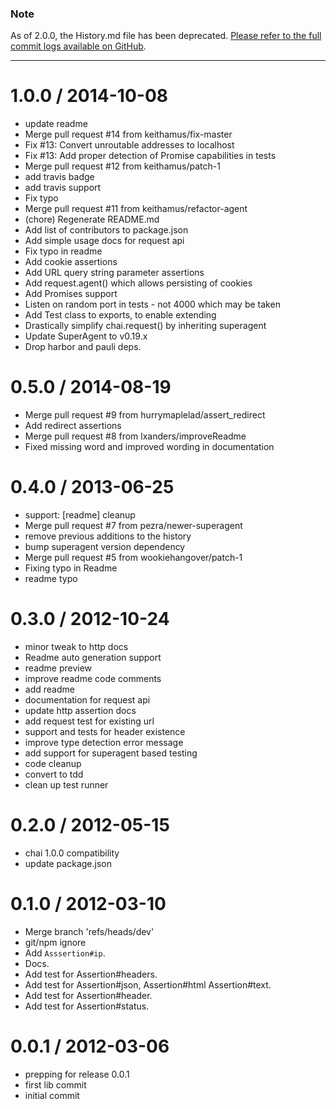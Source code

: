 ### Note

As of 2.0.0, the History.md file has been deprecated. [Please refer to the full
commit logs available on GitHub](https://github.com/chaijs/chai-http/commits/master).

---

1.0.0 / 2014-10-08
==================

 * update readme
 * Merge pull request #14 from keithamus/fix-master
 * Fix #13: Convert unroutable addresses to localhost
 * Fix #13: Add proper detection of Promise capabilities in tests
 * Merge pull request #12 from keithamus/patch-1
 * add travis badge
 * add travis support
 * Fix typo
 * Merge pull request #11 from keithamus/refactor-agent
 * (chore) Regenerate README.md
 * Add list of contributors to package.json
 * Add simple usage docs for request api
 * Fix typo in readme
 * Add cookie assertions
 * Add URL query string parameter assertions
 * Add request.agent() which allows persisting of cookies
 * Add Promises support
 * Listen on random port in tests - not 4000 which may be taken
 * Add Test class to exports, to enable extending
 * Drastically simplify chai.request() by inheriting superagent
 * Update SuperAgent to v0.19.x
 * Drop harbor and pauli deps.

0.5.0 / 2014-08-19
==================

  * Merge pull request #9 from hurrymaplelad/assert_redirect
  * Add redirect assertions
  * Merge pull request #8 from lxanders/improveReadme
  * Fixed missing word and improved wording in documentation

0.4.0 / 2013-06-25
==================

  * support: [readme] cleanup
  * Merge pull request #7 from pezra/newer-superagent
  * remove previous additions to the history
  * bump superagent version dependency
  * Merge pull request #5 from wookiehangover/patch-1
  * Fixing typo in Readme
  * readme typo

0.3.0 / 2012-10-24
==================

  * minor tweak to http docs
  * Readme auto generation support
  * readme preview
  * improve readme code comments
  * add readme
  * documentation for request api
  * update http assertion docs
  * add request test for existing url
  * support and tests for header existence
  * improve type detection error message
  * add support for superagent based testing
  * code cleanup
  * convert to tdd
  * clean up test runner

0.2.0 / 2012-05-15
==================

  * chai 1.0.0 compatibility
  * update package.json

0.1.0 / 2012-03-10
==================

  * Merge branch 'refs/heads/dev'
  * git/npm ignore
  * Add `Asssertion#ip`.
  * Docs.
  * Add test for Assertion#headers.
  * Add test for Assertion#json, Assertion#html Assertion#text.
  * Add test for Assertion#header.
  * Add test for Assertion#status.

0.0.1 / 2012-03-06
==================

  * prepping for release 0.0.1
  * first lib commit
  * initial commit
